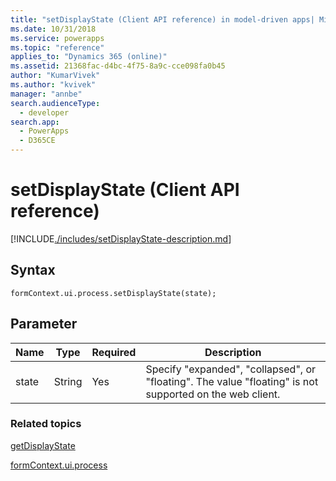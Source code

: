 ```yaml
---
title: "setDisplayState (Client API reference) in model-driven apps| MicrosoftDocs"
ms.date: 10/31/2018
ms.service: powerapps
ms.topic: "reference"
applies_to: "Dynamics 365 (online)"
ms.assetid: 21368fac-d4bc-4f75-8a9c-cce098fa0b45
author: "KumarVivek"
ms.author: "kvivek"
manager: "annbe"
search.audienceType: 
  - developer
search.app: 
  - PowerApps
  - D365CE
---
```

# setDisplayState (Client API reference)



[!INCLUDE[./includes/setDisplayState-description.md](./includes/setDisplayState-description.md)]

## Syntax

`formContext.ui.process.setDisplayState(state);`

## Parameter

|Name|Type|Required|Description|
|--|--|--|--|
|state|String|Yes|Specify "expanded", "collapsed", or "floating". The value "floating" is not supported on the web client.|

### Related topics

[getDisplayState](getDisplayState.md)

[formContext.ui.process](../formContext-ui-process.md)



